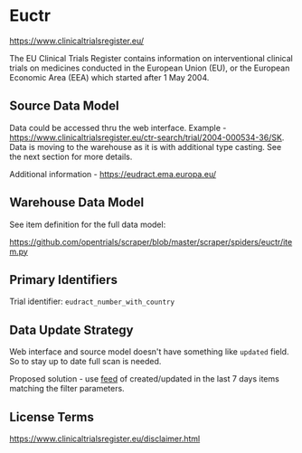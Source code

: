 # Euctr

https://www.clinicaltrialsregister.eu/

The EU Clinical Trials Register contains information on interventional clinical trials on medicines conducted in the European Union (EU), or the European Economic Area (EEA) which started after 1 May 2004.

## Source Data Model

Data could be accessed thru the web interface.
Example - https://www.clinicaltrialsregister.eu/ctr-search/trial/2004-000534-36/SK.
Data is moving to the warehouse as it is with additional type casting.
See the next section for more details.

Additional information - https://eudract.ema.europa.eu/

## Warehouse Data Model

See item definition for the full data model:

https://github.com/opentrials/scraper/blob/master/scraper/spiders/euctr/item.py

## Primary Identifiers

Trial identifier: `eudract_number_with_country`

## Data Update Strategy

Web interface and source model doesn't have something like
`updated` field. So to stay up to date full scan is needed.

Proposed solution - use [feed](https://www.clinicaltrialsregister.eu/ctr-search/rest/feed/bydates?query=&dateFrom=2000-01-01&dateTo=2015-01-02) of created/updated in the last 7 days items matching the filter parameters.

## License Terms

https://www.clinicaltrialsregister.eu/disclaimer.html
